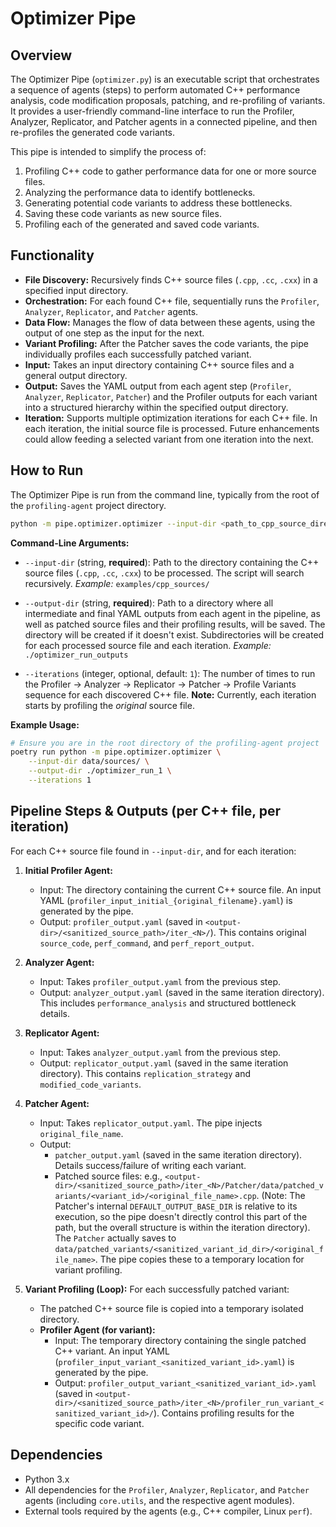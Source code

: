 # Optimizer Pipe

## Overview

The Optimizer Pipe (`optimizer.py`) is an executable script that orchestrates a sequence of agents (steps) to perform automated C++ performance analysis, code modification proposals, patching, and re-profiling of variants. It provides a user-friendly command-line interface to run the Profiler, Analyzer, Replicator, and Patcher agents in a connected pipeline, and then re-profiles the generated code variants.

This pipe is intended to simplify the process of:
1.  Profiling C++ code to gather performance data for one or more source files.
2.  Analyzing the performance data to identify bottlenecks.
3.  Generating potential code variants to address these bottlenecks.
4.  Saving these code variants as new source files.
5.  Profiling each of the generated and saved code variants.

## Functionality

-   **File Discovery:** Recursively finds C++ source files (`.cpp`, `.cc`, `.cxx`) in a specified input directory.
-   **Orchestration:** For each found C++ file, sequentially runs the `Profiler`, `Analyzer`, `Replicator`, and `Patcher` agents.
-   **Data Flow:** Manages the flow of data between these agents, using the output of one step as the input for the next.
-   **Variant Profiling:** After the Patcher saves the code variants, the pipe individually profiles each successfully patched variant.
-   **Input:** Takes an input directory containing C++ source files and a general output directory.
-   **Output:** Saves the YAML output from each agent step (`Profiler`, `Analyzer`, `Replicator`, `Patcher`) and the Profiler outputs for each variant into a structured hierarchy within the specified output directory.
-   **Iteration:** Supports multiple optimization iterations for each C++ file. In each iteration, the initial source file is processed. Future enhancements could allow feeding a selected variant from one iteration into the next.

## How to Run

The Optimizer Pipe is run from the command line, typically from the root of the `profiling-agent` project directory.

```bash
python -m pipe.optimizer.optimizer --input-dir <path_to_cpp_source_directory> --output-dir <path_to_output_directory>
```

**Command-Line Arguments:**

-   `--input-dir` (string, **required**):
    Path to the directory containing the C++ source files (`.cpp`, `.cc`, `.cxx`) to be processed. The script will search recursively.
    *Example:* `examples/cpp_sources/`

-   `--output-dir` (string, **required**):
    Path to a directory where all intermediate and final YAML outputs from each agent in the pipeline, as well as patched source files and their profiling results, will be saved. The directory will be created if it doesn't exist. Subdirectories will be created for each processed source file and each iteration.
    *Example:* `./optimizer_run_outputs`

-   `--iterations` (integer, optional, default: `1`):
    The number of times to run the Profiler -> Analyzer -> Replicator -> Patcher -> Profile Variants sequence for each discovered C++ file.
    **Note:** Currently, each iteration starts by profiling the *original* source file.

**Example Usage:**

```bash
# Ensure you are in the root directory of the profiling-agent project
poetry run python -m pipe.optimizer.optimizer \
    --input-dir data/sources/ \
    --output-dir ./optimizer_run_1 \
    --iterations 1
```

## Pipeline Steps & Outputs (per C++ file, per iteration)

For each C++ source file found in `--input-dir`, and for each iteration:

1.  **Initial Profiler Agent:**
    -   Input: The directory containing the current C++ source file. An input YAML (`profiler_input_initial_{original_filename}.yaml`) is generated by the pipe.
    -   Output: `profiler_output.yaml` (saved in `<output-dir>/<sanitized_source_path>/iter_<N>/`). This contains original `source_code`, `perf_command`, and `perf_report_output`.

2.  **Analyzer Agent:**
    -   Input: Takes `profiler_output.yaml` from the previous step.
    -   Output: `analyzer_output.yaml` (saved in the same iteration directory). This includes `performance_analysis` and structured bottleneck details.

3.  **Replicator Agent:**
    -   Input: Takes `analyzer_output.yaml` from the previous step.
    -   Output: `replicator_output.yaml` (saved in the same iteration directory). This contains `replication_strategy` and `modified_code_variants`.

4.  **Patcher Agent:**
    -   Input: Takes `replicator_output.yaml`. The pipe injects `original_file_name`.
    -   Output: 
        -   `patcher_output.yaml` (saved in the same iteration directory). Details success/failure of writing each variant.
        -   Patched source files: e.g., `<output-dir>/<sanitized_source_path>/iter_<N>/Patcher/data/patched_variants/<variant_id>/<original_file_name>.cpp`. (Note: The Patcher's internal `DEFAULT_OUTPUT_BASE_DIR` is relative to its execution, so the pipe doesn't directly control this part of the path, but the overall structure is within the iteration directory). The `Patcher` actually saves to `data/patched_variants/<sanitized_variant_id_dir>/<original_file_name>`. The pipe copies these to a temporary location for variant profiling.

5.  **Variant Profiling (Loop):** For each successfully patched variant:
    -   The patched C++ source file is copied into a temporary isolated directory.
    -   **Profiler Agent (for variant):**
        -   Input: The temporary directory containing the single patched C++ variant. An input YAML (`profiler_input_variant_<sanitized_variant_id>.yaml`) is generated by the pipe.
        -   Output: `profiler_output_variant_<sanitized_variant_id>.yaml` (saved in `<output-dir>/<sanitized_source_path>/iter_<N>/profiler_run_variant_<sanitized_variant_id>/`). Contains profiling results for the specific code variant.

## Dependencies

-   Python 3.x
-   All dependencies for the `Profiler`, `Analyzer`, `Replicator`, and `Patcher` agents (including `core.utils`, and the respective agent modules).
-   External tools required by the agents (e.g., C++ compiler, Linux `perf`). 